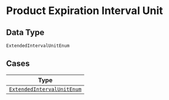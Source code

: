 
# Product Expiration Interval Unit

## Data Type

`ExtendedIntervalUnitEnum`

## Cases

| Type |
|  --- |
| [`ExtendedIntervalUnitEnum`](../../../doc/models/containers/product-expiration-interval-unit-case-0.md) |

